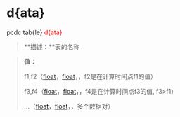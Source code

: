 # d{ata}
pcdc tab{le} <span style='color: red;'>d{ata}</span>
> **描述：**表的名称

> 
> **值：**
> 
> f1,f2（[float](数据类型/float/)，[float](数据类型/float/)，，f2是在计算时间点f1的值）
> 
> f3,f4（[float](数据类型/float/)，[float](数据类型/float/)，，f4是在计算时间点f3的值, f3>f1）
> 
> ...（[float](数据类型/float/)，[float](数据类型/float/)，，多个数据对）


